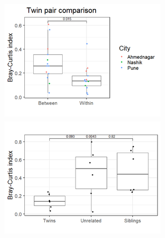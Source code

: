 ![](comparative_analysis_files/figure-markdown_strict/FC-1.png)

![](comparative_analysis_files/figure-markdown_strict/twinsib-1.png)
